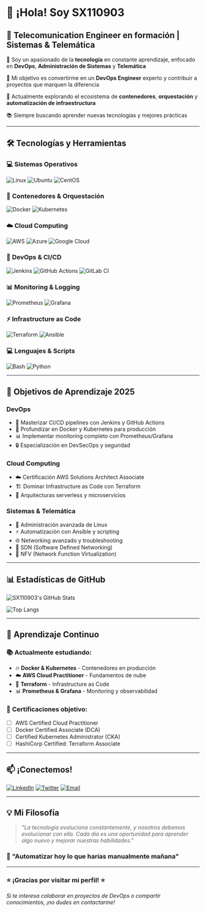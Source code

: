 # 👋 ¡Hola! Soy SX110903

## 🚀 Telecomunication Engineer en formación | Sistemas & Telemática

🌟 Soy un apasionado de la **tecnología** en constante aprendizaje, enfocado en **DevOps**, **Administración de Sistemas** y **Telemática**

🚀 Mi objetivo es convertirme en un **DevOps Engineer** experto y contribuir a proyectos que marquen la diferencia

🔭 Actualmente explorando el ecosistema de **contenedores**, **orquestación** y **automatización de infraestructura**

📚 Siempre buscando aprender nuevas tecnologías y mejores prácticas

---

## 🛠️ **Tecnologías y Herramientas**

### 💻 **Sistemas Operativos**
![Linux](https://img.shields.io/badge/Linux-FCC624?style=for-the-badge&logo=linux&logoColor=black)
![Ubuntu](https://img.shields.io/badge/Ubuntu-E95420?style=for-the-badge&logo=ubuntu&logoColor=white)
![CentOS](https://img.shields.io/badge/CentOS-262577?style=for-the-badge&logo=centos&logoColor=white)

### 🐳 **Contenedores & Orquestación**
![Docker](https://img.shields.io/badge/Docker-2496ED?style=for-the-badge&logo=docker&logoColor=white)
![Kubernetes](https://img.shields.io/badge/Kubernetes-326CE5?style=for-the-badge&logo=kubernetes&logoColor=white)

### ☁️ **Cloud Computing**
![AWS](https://img.shields.io/badge/AWS-232F3E?style=for-the-badge&logo=amazon-aws&logoColor=white)
![Azure](https://img.shields.io/badge/Microsoft_Azure-0089D0?style=for-the-badge&logo=microsoft-azure&logoColor=white)
![Google Cloud](https://img.shields.io/badge/Google_Cloud-4285F4?style=for-the-badge&logo=google-cloud&logoColor=white)

### 🔧 **DevOps & CI/CD**
![Jenkins](https://img.shields.io/badge/Jenkins-D24939?style=for-the-badge&logo=jenkins&logoColor=white)
![GitHub Actions](https://img.shields.io/badge/GitHub_Actions-2088FF?style=for-the-badge&logo=github-actions&logoColor=white)
![GitLab CI](https://img.shields.io/badge/GitLab_CI-FC6D26?style=for-the-badge&logo=gitlab&logoColor=white)

### 📊 **Monitoring & Logging**
![Prometheus](https://img.shields.io/badge/Prometheus-E6522C?style=for-the-badge&logo=prometheus&logoColor=white)
![Grafana](https://img.shields.io/badge/Grafana-F46800?style=for-the-badge&logo=grafana&logoColor=white)

### ⚡ **Infrastructure as Code**
![Terraform](https://img.shields.io/badge/Terraform-623CE4?style=for-the-badge&logo=terraform&logoColor=white)
![Ansible](https://img.shields.io/badge/Ansible-EE0000?style=for-the-badge&logo=ansible&logoColor=white)

### 💻 **Lenguajes & Scripts**
![Bash](https://img.shields.io/badge/Bash-4EAA25?style=for-the-badge&logo=gnu-bash&logoColor=white)
![Python](https://img.shields.io/badge/Python-3776AB?style=for-the-badge&logo=python&logoColor=white)

---

## 🎯 **Objetivos de Aprendizaje 2025**

### DevOps
- 🚀 Masterizar CI/CD pipelines con Jenkins y GitHub Actions
- 🐳 Profundizar en Docker y Kubernetes para producción
- 📊 Implementar monitoring completo con Prometheus/Grafana
- 🔒 Especialización en DevSecOps y seguridad

### Cloud Computing
- ☁️ Certificación AWS Solutions Architect Associate
- 🏗️ Dominar Infrastructure as Code con Terraform
- 🔄 Arquitecturas serverless y microservicios

### Sistemas & Telemática
- 🐧 Administración avanzada de Linux
- ⚡ Automatización con Ansible y scripting
- 🌐 Networking avanzado y troubleshooting
- 📡 SDN (Software Defined Networking)
- 🔗 NFV (Network Function Virtualization)

---

## 📊 **Estadísticas de GitHub**

![SX110903's GitHub Stats](https://github-readme-stats.vercel.app/api?username=SX110903&show_icons=true&theme=radical&hide_border=true&bg_color=0d1117)

![Top Langs](https://github-readme-stats.vercel.app/api/top-languages/?username=SX110903&layout=compact&theme=radical&hide_border=true&bg_color=0d1117)

---

## 🌱 **Aprendizaje Continuo**

### 📚 **Actualmente estudiando:**
- 🔥 **Docker & Kubernetes** - Contenedores en producción
- ☁️ **AWS Cloud Practitioner** - Fundamentos de nube
- 🔧 **Terraform** - Infrastructure as Code
- 📊 **Prometheus & Grafana** - Monitoring y observabilidad

### 🎯 **Certificaciones objetivo:**
- [ ] AWS Certified Cloud Practitioner
- [ ] Docker Certified Associate (DCA)
- [ ] Certified Kubernetes Administrator (CKA)
- [ ] HashiCorp Certified: Terraform Associate

---

## 📫 **¡Conectemos!**

[![LinkedIn](https://img.shields.io/badge/LinkedIn-0077B5?style=for-the-badge&logo=linkedin&logoColor=white)](https://linkedin.com/in/SX110903)
[![Twitter](https://img.shields.io/badge/Twitter-1DA1F2?style=for-the-badge&logo=twitter&logoColor=white)](https://twitter.com/SX110903)
[![Email](https://img.shields.io/badge/Email-D14836?style=for-the-badge&logo=gmail&logoColor=white)](mailto:sx110903@email.com)

---

## 💡 **Mi Filosofía**

> *"La tecnología evoluciona constantemente, y nosotros debemos evolucionar con ella. Cada día es una oportunidad para aprender algo nuevo y mejorar nuestras habilidades."*

### 🚀 **"Automatizar hoy lo que harías manualmente mañana"**

---

### ⭐ **¡Gracias por visitar mi perfil!** ⭐
*Si te interesa colaborar en proyectos de DevOps o compartir conocimientos, ¡no dudes en contactarme!*
